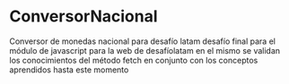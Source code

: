 # ConversorNacional
Conversor de monedas nacional para desafío latam
desafío final para el módulo de javascript para la web de desafíolatam 
en el mismo se validan los conocimientos del método fetch en conjunto 
con los conceptos aprendidos hasta este momento
